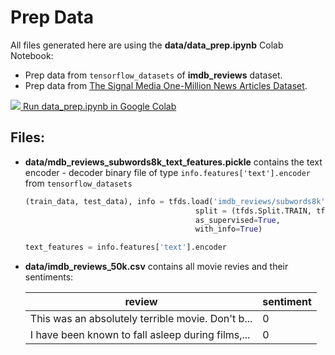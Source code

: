 # Prep Data

All files generated here are using the **data/data_prep.ipynb** Colab Notebook:
  * Prep data from `tensorflow_datasets` of **imdb_reviews** dataset.
  * Prep data from [The Signal Media One-Million News Articles Dataset](https://research.signal-ai.com/newsir16/signal-dataset.html).

  <a target="_blank"   href="https://colab.research.google.com/github/gmihaila/gtc2020_instructor_training/blob/master/data/data_prep.ipynb"><img src="https://www.tensorflow.org/images/colab_logo_32px.png" /> Run data_prep.ipynb in Google Colab</a>


## Files:

  * **data/mdb_reviews_subwords8k_text_features.pickle** contains the text encoder - decoder binary file of type `info.features['text'].encoder` from `tensorflow_datasets`
    ```python
    (train_data, test_data), info = tfds.load('imdb_reviews/subwords8k', 
                                          split = (tfds.Split.TRAIN, tfds.Split.TEST),
                                          as_supervised=True,
                                          with_info=True)

    text_features = info.features['text'].encoder
    ```
  * **data/imdb_reviews_50k.csv** contains all movie revies and their sentiments:
  
    | review                                            	| sentiment 	|
    |---------------------------------------------------	|-----------	|
    | This was an absolutely terrible movie. Don't b... 	| 0         	|
    | I have been known to fall asleep during films,... 	| 0         	|

